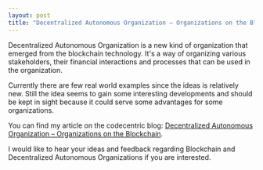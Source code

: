 ```yaml
---
layout: post
title: "Decentralized Autonomous Organization – Organizations on the Blockchain"
---
```


Decentralized Autonomous Organization is a new kind of organization that emerged from the blockchain technology. It's a way of organizing various stakeholders, their financial interactions and processes that can be used in the organization.

Currently there are few real world examples since the ideas is relatively new. Still the idea seems to gain some interesting developments and should be kept in sight because it could serve some advantages for some organizations.

You can find my article on the codecentric blog: [Decentralized Autonomous Organization – Organizations on the Blockchain](https://blog.codecentric.de/en/2017/09/decentralized-autonomous-organization-blockchain/).

I would like to hear your ideas and feedback regarding Blockchain and Decentralized Autonomous Organizations if you are interested.
